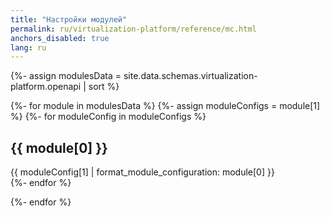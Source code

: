 ```yaml
---
title: "Настройки модулей"
permalink: ru/virtualization-platform/reference/mc.html
anchors_disabled: true
lang: ru
---
```


{%- assign modulesData = site.data.schemas.virtualization-platform.openapi | sort  %}

{%- for module in modulesData %}
  {%- assign moduleConfigs = module[1]  %}
  {%- for moduleConfig in moduleConfigs %}
<h2>{{ module[0] }}</h2>  
<div markdown="0">
   {{ moduleConfig[1] | format_module_configuration: module[0] }}
</div>
  {%- endfor %}

{%- endfor %}

